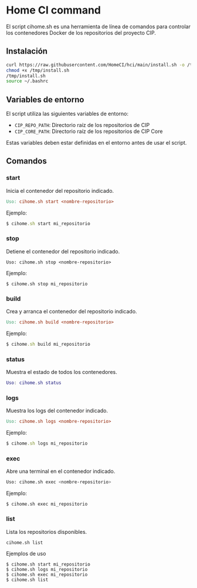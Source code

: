 # Home CI command

El script cihome.sh es una herramienta de línea de comandos para controlar los contenedores Docker de los repositorios del proyecto CIP.

## Instalación

```bash
curl https://raw.githubusercontent.com/HomeCI/hci/main/install.sh -o /tmp/install.sh
chmod +x /tmp/install.sh
/tmp/install.sh
source ~/.bashrc
```

## Variables de entorno

El script utiliza las siguientes variables de entorno:

* `CIP_REPO_PATH`: Directorio raíz de los repositorios de CIP
* `CIP_CORE_PATH`: Directorio raíz de los repositorios de CIP Core

Estas variables deben estar definidas en el entorno antes de usar el script.

## Comandos

### start
Inicia el contenedor del repositorio indicado.

```makefile
Uso: cihome.sh start <nombre-repositorio>
```

Ejemplo:

```ruby
$ cihome.sh start mi_repositorio
```

### stop

Detiene el contenedor del repositorio indicado.

```vbnet
Uso: cihome.sh stop <nombre-repositorio>
```

Ejemplo:

```arduino
$ cihome.sh stop mi_repositorio
```

### build
Crea y arranca el contenedor del repositorio indicado.

```makefile
Uso: cihome.sh build <nombre-repositorio>
```

Ejemplo:

```ruby
$ cihome.sh build mi_repositorio
```

### status
Muestra el estado de todos los contenedores.

```lua
Uso: cihome.sh status
```

### logs
Muestra los logs del contenedor indicado.

```makefile
Uso: cihome.sh logs <nombre-repositorio>
```

Ejemplo:

```ruby
$ cihome.sh logs mi_repositorio
```

### exec
Abre una terminal en el contenedor indicado.

```bash
Uso: cihome.sh exec <nombre-repositorio>
```

Ejemplo:

```shell
$ cihome.sh exec mi_repositorio
``` 

### list
Lista los repositorios disponibles.

```makefile
cihome.sh list
``` 

Ejemplos de uso

```shell
$ cihome.sh start mi_repositorio
$ cihome.sh logs mi_repositorio
$ cihome.sh exec mi_repositorio
$ cihome.sh list
```

